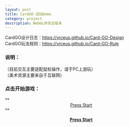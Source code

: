 ```yaml
---
layout: post
title: CardGO-试玩Demo
category: project
description: WebGL非完全版本
---
```


CardGO设计日志：<https://vrceus.github.io/Card-GO-Design>  
CardGO玩法规则：<https://vrceus.github.io/Card-GO-Rule>  

### 说明：


（目前交互主要适配鼠标操作，请于PC上游玩）  
（美术资源主要来自于互联网）


### 点击开始游戏：


<div markdown="1">
**<a href="../../project/CardGo_0.6_Web/index.html" title="Start">
<center>Press Start</center>
</a>**
</div>

[**<center> Press Start </center>**](../../project/CardGo_0.6_Web/index.html)


[comment]: <> ([^_^]: <a href="" title="Start"><center><font color=Crimson face="fantasy" size=10>Press Start</font> </center></a>)

[comment]: <> (<table border="1" align="center"><tr><td bgcolor=DarkGray><a href="" title="Start"><font color=red face="fantasy" size=10>Press Start</font> </a></td></tr></table>)

    

